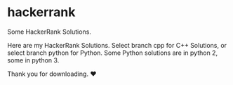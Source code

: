 # hackerrank
Some HackerRank Solutions.

Here are my HackerRank Solutions. Select branch cpp for C++ Solutions, or select branch python for Python. Some Python solutions are in python 2, some in python 3.

Thank you for downloading. ❤

